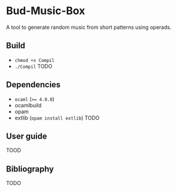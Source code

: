 # Bud-Music-Box
A tool to generate random music from short patterns using operads.

## Build
+ `chmod +x Compil`
+ `./Compil`
TODO

## Dependencies
+ `ocaml` (`>= 4.0.8`)
+ ocamlbuild
+ opam
+ extlib (`opam install extlib`)
TODO

## User guide
TOOD

## Bibliography
TODO



